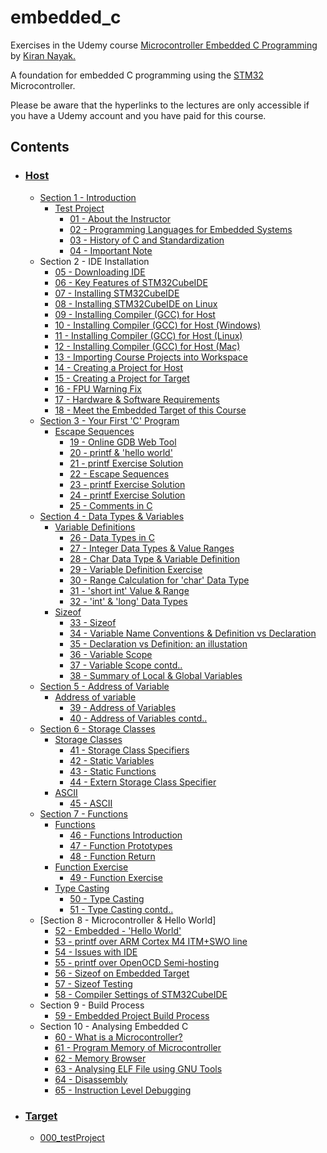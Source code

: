 # __embedded_c__

Exercises in the Udemy course [Microcontroller Embedded C Programming](https://www.udemy.com/course/microcontroller-embedded-c-programming/) by [Kiran Nayak.](https://github.com/niekiran)

A foundation for embedded C programming using the [STM32](https://www.st.com/content/st_com/en/products/evaluation-tools/product-evaluation-tools/mcu-mpu-eval-tools/stm32-mcu-mpu-eval-tools/stm32-discovery-kits/stm32f4discovery.html) Microcontroller.

Please be aware that the hyperlinks to the lectures are only accessible
if you have a Udemy account and you have paid for this course.

## Contents

* ### [Host](https://github.com/LiamLage/embedded_c/tree/main/host)

  * [Section 1 - Introduction](https://github.com/LiamLage/embedded_c/tree/main/host/section_01)
    * [Test Project](https://github.com/LiamLage/embedded_c/tree/main/host/section_01/000_testProject)
      * [01 - About the Instructor](https://www.udemy.com/course/microcontroller-embedded-c-programming/learn/lecture/22179014)
      * [02 - Programming Languages for Embedded Systems](https://www.udemy.com/course/microcontroller-embedded-c-programming/learn/lecture/16753326)
      * [03 - History of C and Standardization](https://www.udemy.com/course/microcontroller-embedded-c-programming/learn/lecture/16541242)
      * [04 - Important Note](https://www.udemy.com/course/microcontroller-embedded-c-programming/learn/lecture/16639470)
  * Section 2 - IDE Installation
    * [05 - Downloading IDE](https://www.udemy.com/course/microcontroller-embedded-c-programming/learn/lecture/16490554)
    * [06 - Key Features of STM32CubeIDE](https://www.udemy.com/course/microcontroller-embedded-c-programming/learn/lecture/16490562)
    * [07 - Installing STM32CubeIDE](https://www.udemy.com/course/microcontroller-embedded-c-programming/learn/lecture/16490670)
    * [08 - Installing STM32CubeIDE on Linux](https://www.udemy.com/course/microcontroller-embedded-c-programming/learn/lecture/16554074)
    * [09 - Installing Compiler (GCC) for Host](https://www.udemy.com/course/microcontroller-embedded-c-programming/learn/lecture/16545728)
    * [10 - Installing Compiler (GCC) for Host (Windows)](https://www.udemy.com/course/microcontroller-embedded-c-programming/learn/lecture/16545730)
    * [11 - Installing Compiler (GCC) for Host (Linux)](https://www.udemy.com/course/microcontroller-embedded-c-programming/learn/lecture/16595640)
    * [12 - Installing Compiler (GCC) for Host (Mac)](https://www.udemy.com/course/microcontroller-embedded-c-programming/learn/lecture/16635470)
    * [13 - Importing Course Projects into Workspace](https://www.udemy.com/course/microcontroller-embedded-c-programming/learn/lecture/16541394)
    * [14 - Creating a Project for Host](https://www.udemy.com/course/microcontroller-embedded-c-programming/learn/lecture/16541396)
    * [15 - Creating a Project for Target](https://www.udemy.com/course/microcontroller-embedded-c-programming/learn/lecture/16541402)
    * [16 - FPU Warning Fix](https://www.udemy.com/course/microcontroller-embedded-c-programming/learn/lecture/18039117)
    * [17 - Hardware & Software Requirements](https://www.udemy.com/course/microcontroller-embedded-c-programming/learn/lecture/24707434)
    * [18 - Meet the Embedded Target of this Course](https://www.udemy.com/course/microcontroller-embedded-c-programming/learn/lecture/16541404)
  * [Section 3 - Your First 'C' Program](https://github.com/LiamLage/embedded_c/tree/main/host/section_03)
    * [Escape Sequences](https://github.com/LiamLage/embedded_c/tree/main/host/section_03/escape_sequences)
      * [19 - Online GDB Web Tool](https://www.udemy.com/course/microcontroller-embedded-c-programming/learn/lecture/16545806)
      * [20 - printf & 'hello world'](https://www.udemy.com/course/microcontroller-embedded-c-programming/learn/lecture/16545838)
      * [21 - printf Exercise Solution](https://www.udemy.com/course/microcontroller-embedded-c-programming/learn/lecture/16545840)
      * [22 - Escape Sequences](https://www.udemy.com/course/microcontroller-embedded-c-programming/learn/lecture/16545842)
      * [23 - printf Exercise Solution](https://www.udemy.com/course/microcontroller-embedded-c-programming/learn/lecture/16545866)
      * [24 - printf Exercise Solution](https://www.udemy.com/course/microcontroller-embedded-c-programming/learn/lecture/16545868)
      * [25 - Comments in C](https://www.udemy.com/course/microcontroller-embedded-c-programming/learn/lecture/16545870)
  * [Section 4 - Data Types & Variables](https://github.com/LiamLage/embedded_c/tree/main/host/section_04)
    * [Variable Definitions](https://github.com/LiamLage/embedded_c/tree/main/host/section_04/variable_definition)
      * [26 - Data Types in C](https://www.udemy.com/course/microcontroller-embedded-c-programming/learn/lecture/16545876)
      * [27 - Integer Data Types & Value Ranges](https://www.udemy.com/course/microcontroller-embedded-c-programming/learn/lecture/16545884)
      * [28 - Char Data Type & Variable Definition](https://www.udemy.com/course/microcontroller-embedded-c-programming/learn/lecture/16545888)
      * [29 - Variable Definition Exercise](https://www.udemy.com/course/microcontroller-embedded-c-programming/learn/lecture/16545890)
      * [30 - Range Calculation for 'char' Data Type](https://www.udemy.com/course/microcontroller-embedded-c-programming/learn/lecture/16545892)
      * [31 - 'short int' Value & Range](https://www.udemy.com/course/microcontroller-embedded-c-programming/learn/lecture/16545894)
      * [32 - 'int' & 'long' Data Types](https://www.udemy.com/course/microcontroller-embedded-c-programming/learn/lecture/16545898)
    * [Sizeof](https://github.com/LiamLage/embedded_c/tree/main/host/section_04/sizeof)
      * [33 - Sizeof](https://www.udemy.com/course/microcontroller-embedded-c-programming/learn/lecture/16545900)
      * [34 - Variable Name Conventions & Definition vs Declaration](https://www.udemy.com/course/microcontroller-embedded-c-programming/learn/lecture/16545902)
      * [35 - Declaration vs Definition: an illustation](https://www.udemy.com/course/microcontroller-embedded-c-programming/learn/lecture/16545904)
      * [36 - Variable Scope](https://www.udemy.com/course/microcontroller-embedded-c-programming/learn/lecture/16545906)
      * [37 - Variable Scope contd..](https://www.udemy.com/course/microcontroller-embedded-c-programming/learn/lecture/16545910)
      * [38 - Summary of Local & Global Variables](https://www.udemy.com/course/microcontroller-embedded-c-programming/learn/lecture/16545914)
  * [Section 5 - Address of Variable](https://github.com/LiamLage/embedded_c/tree/main/host/section_05)
    * [Address of variable](https://github.com/LiamLage/embedded_c/tree/main/host/section_05/address_of_variable)
      * [39 - Address of Variables](https://www.udemy.com/course/microcontroller-embedded-c-programming/learn/lecture/16546062)
      * [40 - Address of Variables contd..](https://www.udemy.com/course/microcontroller-embedded-c-programming/learn/lecture/16546064)
  * [Section 6 - Storage Classes](https://github.com/LiamLage/embedded_c/tree/main/host/section_06)
    * [Storage Classes](https://github.com/LiamLage/embedded_c/tree/main/host/section_06/storage_classes)
      * [41 - Storage Class Specifiers](https://www.udemy.com/course/microcontroller-embedded-c-programming/learn/lecture/1655191)
      * [42 - Static Variables](https://www.udemy.com/course/microcontroller-embedded-c-programming/learn/lecture/16551922)
      * [43 - Static Functions](https://www.udemy.com/course/microcontroller-embedded-c-programming/learn/lecture/16551924)
      * [44 - Extern Storage Class Specifier](https://www.udemy.com/course/microcontroller-embedded-c-programming/learn/lecture/16551926)
    * [ASCII](https://github.com/LiamLage/embedded_c/tree/main/host/section_06/ASCII)
      * [45 - ASCII](https://www.udemy.com/course/microcontroller-embedded-c-programming/learn/lecture/16551928)
  * [Section 7 - Functions](https://github.com/LiamLage/embedded_c/tree/main/host/section_07)
    * [Functions](https://github.com/LiamLage/embedded_c/tree/main/host/section_07/functions)
      * [46 - Functions Introduction](https://www.udemy.com/course/microcontroller-embedded-c-programming/learn/lecture/16546070)
      * [47 - Function Prototypes](https://www.udemy.com/course/microcontroller-embedded-c-programming/learn/lecture/16546072)
      * [48 - Function Return](https://www.udemy.com/course/microcontroller-embedded-c-programming/learn/lecture/16546074)
    * [Function Exercise](https://github.com/LiamLage/embedded_c/tree/main/host/section_07/maths)
      * [49 - Function Exercise](https://www.udemy.com/course/microcontroller-embedded-c-programming/learn/lecture/16546076)
    * [Type Casting](https://github.com/LiamLage/embedded_c/tree/main/host/section_07/type_casting)
      * [50 - Type Casting](https://www.udemy.com/course/microcontroller-embedded-c-programming/learn/lecture/16546078)
      * [51 - Type Casting contd..](https://www.udemy.com/course/microcontroller-embedded-c-programming/learn/lecture/16546080)
  * [Section 8 - Microcontroller & Hello World]
    * [52 - Embedded - 'Hello World'](https://www.udemy.com/course/microcontroller-embedded-c-programming/learn/lecture/16546068)
    * [53 - printf over ARM Cortex M4 ITM+SWO line](https://www.udemy.com/course/microcontroller-embedded-c-programming/learn/lecture/16546090)
    * [54 - Issues with IDE](https://www.udemy.com/course/microcontroller-embedded-c-programming/learn/lecture/16686766)
    * [55 - printf over OpenOCD Semi-hosting](https://www.udemy.com/course/microcontroller-embedded-c-programming/learn/lecture/16595936)
    * [56 - Sizeof on Embedded Target](https://www.udemy.com/course/microcontroller-embedded-c-programming/learn/lecture/16546098)
    * [57 - Sizeof Testing](https://www.udemy.com/course/microcontroller-embedded-c-programming/learn/lecture/16546102)
    * [58 - Compiler Settings of STM32CubeIDE](https://www.udemy.com/course/microcontroller-embedded-c-programming/learn/lecture/16546106)
  * Section 9 - Build Process
    * [59 - Embedded Project Build Process](https://www.udemy.com/course/microcontroller-embedded-c-programming/learn/lecture/16546094)
  * Section 10 - Analysing Embedded C
    * [60 - What is a Microcontroller?](https://www.udemy.com/course/microcontroller-embedded-c-programming/learn/lecture/16551826)
    * [61 - Program Memory of Microcontroller](https://www.udemy.com/course/microcontroller-embedded-c-programming/learn/lecture/16551830)
    * [62 - Memory Browser](https://www.udemy.com/course/microcontroller-embedded-c-programming/learn/lecture/16551830)
    * [63 - Analysing ELF File using GNU Tools](https://www.udemy.com/course/microcontroller-embedded-c-programming/learn/lecture/16551834)
    * [64 - Disassembly](https://www.udemy.com/course/microcontroller-embedded-c-programming/learn/lecture/16551836)
    * [65 - Instruction Level Debugging](https://www.udemy.com/course/microcontroller-embedded-c-programming/learn/lecture/16551838)

* ### [Target](https://github.com/LiamLage/embedded_c/tree/main/target)

  * [000_testProject](https://github.com/LiamLage/embedded_c/tree/main/target/000_testProject)
